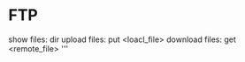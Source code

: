   # FTP
  
  show files: dir
  upload files: put <loacl_file>
  download files: get <remote_file>
'''
